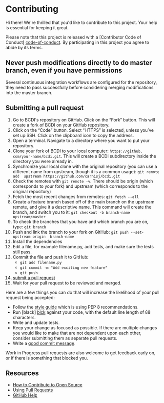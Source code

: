 # Contributing

Hi there! We're thrilled that you'd like to contribute to this project. Your help is 
essential for keeping it great.

Please note that this project is released with a [Contributor Code of Conduct]
[code-of-conduct]. By participating in this project you agree to abide by its terms.

## Never push modifications directly to do master branch, even if you have permissions

Several continuous integration workflows are configured for the repository, they 
need to pass successfully before considering merging modifications into the master 
branch.

## Submitting a pull request

1. Go to BCDI's repository on GitHub. Click on the “Fork” button. This will create a 
   fork of BCDI on your GitHub repository.
1. Click on the “Code” button. Select “HTTPS” is selected, unless you’ve set up SSH. 
   Click on the clipboard icon to copy the address.
1. Open a terminal. Navigate to a directory where you want to put your repository.
1. Clone your fork of BCDI to your local computer: `https://github.
   com/your-name/bcdi.git`. This will create a BCDI subdirectory inside the 
   directory you were already in.
1. Synchronize your local clone with the original repository (you can use a 
   different name from upstream, though it is a common usage): `git remote add 
   upstream https://github.com/carnisj/bcdi.git`
1. Check the remotes with `git remote -v`. There should be origin (which corresponds 
   to your fork) and upstream (which corresponds to the original repository)
1. Fetch the most recent changes from remotes: `git fetch --all`
1. Create a feature branch based off of the main branch on the upstream remote, and 
   give it a descriptive name. This command will create the branch, and switch you 
   to it: `git checkout -b branch-name upstream/master`
1. To check the branches that you have and which branch you are on, type: `git branch`
1. Push and link the branch to your fork on GitHub: `git push --set-upstream origin 
   branch-name`
1. Install the dependencies 
1. Edit a file, for example filename.py, add tests, and make sure the tests still pass.
1. Commit the file and push it to GitHub:
   - `git add filename.py`
   - `git commit -m "Add exciting new feature"`
   - `git push`
1. [submit a pull request][pr]
1. Wait for your pull request to be reviewed and merged.

Here are a few things you can do that will increase the likelihood of your pull 
request being accepted:

- Follow the [style guide][style] which is using PEP 8 recommendations.
- Run [black] [blck] against your code, with the default line length of 88 characters.
- Write and update tests.
- Keep your change as focused as possible. If there are multiple changes you would 
  like to make that are not dependent upon each other, consider submitting them as 
  separate pull requests.
- Write a [good commit message][gcm].

Work in Progress pull requests are also welcome to get feedback early on, or if 
there is something that blocked you.

## Resources

- [How to Contribute to Open Source](https://opensource.guide/how-to-contribute/)
- [Using Pull Requests](https://help.github.com/articles/about-pull-requests/)
- [GitHub Help](https://help.github.com)

[pr]: https://docs.github.com/en/github/collaborating-with-pull-requests/
[style]: https://www.python.org/dev/peps/pep-0008/
[blck]: https://pypi.org/project/black/
[gcm]: http://tbaggery.com/2008/04/19/a-note-about-git-commit-messages.html
[code-of-conduct]: CODE_OF_CONDUCT.md